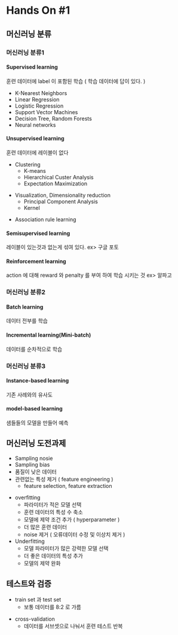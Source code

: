 # Hands On #1

## 머신러닝 분류
### 머신러닝 분류1
#### Supervised learning
훈련 데이터에 label 이 포함된 학습 ( 학습 데이터에 답이 있다. )
  * K-Nearest Neighbors
  * Linear Regression
  * Logistic Regression
  * Support Vector Machines
  * Decision Tree, Random Forests
  * Neural networks

#### Unsupervised learning
훈련 데이터에 레이블이 없다
* Clustering
  - K-means
  - Hierarchical Custer Analysis
  - Expectation Maximization
- Visualization, Dimensionality reduction
  - Principal Component Analysis
  - Kernel
* Association rule learning

#### Semisupervised learning
레이블이 있는것과 없는게 섞여 있다.
ex> 구글 포토

#### Reinforcement learning
action 에 대해 reward 와 penalty 를 부여 하여 학습 시키는 것
ex> 알파고

### 머신러닝 분류2
#### Batch learning
데이터 전부를 학습
#### Incremental learning(Mini-batch)
데이터를 순차적으로 학습

### 머신러닝 분류3
#### Instance-based learning
기존 사례와의 유사도
#### model-based learning
샘들들의 모델을 만들어 예측

## 머신러닝 도전과제
* Sampling nosie
* Sampling bias
* 품질이 낮은 데이터
* 관련없는 특성 제거 ( feature engineering )
  - feature selection, feature extraction
- overfitting
  - 파라미터가 적은 모델 선택
  - 훈련 데이터의 특성 수 축소
  - 모델에 제약 조건 추가 ( hyperparameter )
  - 더 많은 훈련 데이터
  - noise 제거 ( 오류데이터 수정 및 이상치 제거 )
- Underfitting
  - 모델 파라미터가 많은 강력한 모델 선택
  - 더 좋은 데이터의 특성 추가
  - 모델의 제약 완화

## 테스트와 검증
* train set 과 test set
  - 보통 데이터를 8:2 로 가름
- cross-validation
  - 데이터를 서브셋으로 나눠서 훈련 테스트 반복
